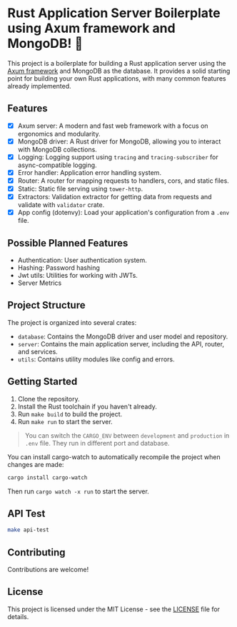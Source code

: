 # Rust Application Server Boilerplate using Axum framework and MongoDB! 🦀

This project is a boilerplate for building a Rust application server using the [Axum framework]("https://github.com/tokio-rs/axum") and MongoDB as the database. It provides a solid starting point for building your own Rust applications, with many common features already implemented.

## Features

- [x] Axum server: A modern and fast web framework with a focus on ergonomics and modularity.
- [x] MongoDB driver: A Rust driver for MongoDB, allowing you to interact with MongoDB collections.
- [x] Logging: Logging support using `tracing` and `tracing-subscriber` for async-compatible logging.
- [x] Error handler: Application error handling system.
- [x] Router: A router for mapping requests to handlers, cors, and static files.
- [x] Static: Static file serving using `tower-http`.
- [x] Extractors: Validation extractor for getting data from requests and validate with `validator` crate.
- [x] App config (dotenvy): Load your application's configuration from a `.env` file.

## Possible Planned Features

- Authentication: User authentication system.
- Hashing: Password hashing
- Jwt utils: Utilities for working with JWTs.
- Server Metrics

## Project Structure

The project is organized into several crates:

- `database`: Contains the MongoDB driver and user model and repository.
- `server`: Contains the main application server, including the API, router, and services.
- `utils`: Contains utility modules like config and errors.

## Getting Started

1. Clone the repository.
2. Install the Rust toolchain if you haven't already.
3. Run `make build` to build the project.
4. Run `make run` to start the server.

> You can switch the `CARGO_ENV` between `development` and `production` in `.env` file. They run in different port and database.

You can install cargo-watch to automatically recompile the project when changes are made:

```bash
cargo install cargo-watch
```

Then run `cargo watch -x run` to start the server.

## API Test

```sh
make api-test
```

## Contributing

Contributions are welcome!

## License

This project is licensed under the MIT License - see the [LICENSE](LICENSE) file for details.
